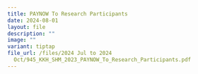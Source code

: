 ```yaml
---
title: PAYNOW To Research Participants
date: 2024-08-01
layout: file
description: ""
image: ""
variant: tiptap
file_url: /files/2024 Jul to 2024
  Oct/945_KKH_SHM_2023_PAYNOW_To_Research_Participants.pdf
---
```

